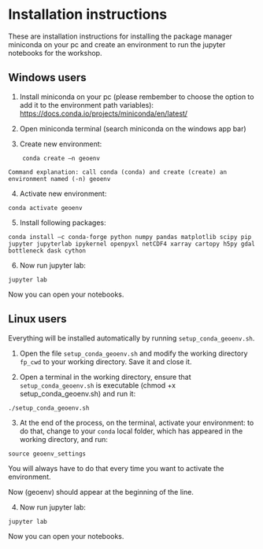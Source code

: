 # Installation instructions

These are installation instructions for installing the package manager miniconda on your pc and create an environment to run the jupyter notebooks for the workshop. 

## Windows users

1. Install miniconda on your pc (please rembember to choose the option to add it to the environment path variables):
	https://docs.conda.io/projects/miniconda/en/latest/

2. Open miniconda terminal (search miniconda on the windows app bar)

3. Create new environment:
```
	conda create –n geoenv
```
	Command explanation: call conda (conda) and create (create) an environment named (-n) geoenv
	
4. Activate new environment:
```
conda activate geoenv
```

5. Install following packages:
```
conda install –c conda-forge python numpy pandas matplotlib scipy pip jupyter jupyterlab ipykernel openpyxl netCDF4 xarray cartopy h5py gdal bottleneck dask cython
```

6. Now run jupyter lab:
```
jupyter lab
```
Now you can open your notebooks.


## Linux users

Everything will be installed automatically by running `setup_conda_geoenv.sh`.
1. Open the file `setup_conda_geoenv.sh` and modify the working directory `fp_cwd` to your working directory. Save it and close it.

2. Open a terminal in the working directory, ensure that `setup_conda_geoenv.sh` is executable (chmod +x setup_conda_geoenv.sh) and run it:
```
./setup_conda_geoenv.sh
```

3. At the end of the process, on the terminal, activate your environment: to do that, change to your `conda` local folder, which has appeared in the working directory, and run:
```
source geoenv_settings
```
You will always have to do that every time you want to activate the environment.

Now (geoenv) should appear at the beginning of the line.

4. Now run jupyter lab:
```
jupyter lab
```
Now you can open your notebooks.

